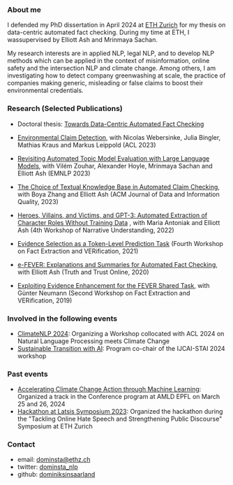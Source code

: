 ### About me

I defended my PhD dissertation in April 2024 at [ETH Zurich](https://ethz.ch/en.html) for my thesis on data-centric automated fact checking. During my time at ETH, I wassupervised by Elliott Ash and Mrinmaya Sachan.

My research interests are in applied NLP, legal NLP, and to develop NLP methods which can be applied in the context of misinformation, online safety and the intersection NLP and climate change. Among others, I am investigating how to detect company greenwashing at scale, the practice of companies making generic, misleading or false claims to boost their environmental credentials.


### Research (Selected Publications)
- Doctoral thesis: [Towards Data-Centric Automated Fact Checking](https://www.research-collection.ethz.ch/handle/20.500.11850/674960) 

- [Environmental Claim Detection](https://aclanthology.org/2023.acl-short.91/), with Nicolas Webersinke, Julia Bingler, Mathias Kraus and Markus Leippold (ACL 2023)

- [Revisiting Automated Topic Model Evaluation with Large Language Models](https://aclanthology.org/2023.emnlp-main.581/), with Vilém Zouhar, Alexander Hoyle, Mrinmaya Sachan and Elliott Ash (EMNLP 2023)

- [The Choice of Textual Knowledge Base in Automated Claim Checking](https://dl.acm.org/doi/full/10.1145/3561389), with Boya Zhang and Elliott Ash (ACM Journal of Data and Information Quality, 2023)

- [Heroes, Villains, and Victims, and GPT-3: Automated Extraction of Character Roles Without Training Data](https://aclanthology.org/2022.wnu-1.6/) , with Maria Antoniak and Elliott Ash (4th Workshop of Narrative Understanding, 2022)

- [Evidence Selection as a Token-Level Prediction Task](https://aclanthology.org/2021.fever-1.2/) (Fourth Workshop on Fact Extraction and VERification, 2021)

- [e-FEVER: Explanations and Summaries for Automated Fact Checking](https://www.research-collection.ethz.ch/handle/20.500.11850/453826), with Elliott Ash (Truth and Trust Online, 2020)

- [Exploiting Evidence Enhancement for the FEVER Shared Task](https://aclanthology.org/D19-6616/), with Günter Neumann (Second Workshop on Fact Extraction and VERification, 2019)

### Involved in the following events

- [ClimateNLP 2024](https://nlp4climate.github.io/): Organizing a Workshop collocated with ACL 2024 on Natural Language Processing meets Climate Change
- [Sustainable Transition with AI](https://stai.jeju.ai/): Program co-chair of the IJCAI-STAI 2024 workshop

### Past events
- [Accelerating Climate Change Action through Machine Learning](https://appliedmldays.org/): Organized a track in the Conference program at AMLD EPFL on March 25 and 26, 2024
- [Hackathon at Latsis Symposium 2023](https://latsis2023.ethz.ch/hackathon.html): Organized the hackathon during the "Tackling Online Hate Speech and Strengthening Public Discourse" Symposium at ETH Zurich

### Contact

- email: dominsta@ethz.ch
- twitter: [dominsta_nlp](https://twitter.com/dominsta_nlp)
- github: [dominiksinsaarland](https://github.com/dominiksinsaarland)

